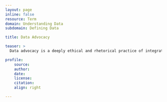 ```yaml
---
layout: page
inline: false
resource: Term
domain: Understanding Data
subdomain: Defining Data

title: Data Advocacy

teaser: >
  Data advocacy is a deeply ethical and rhetorical practice of integrated analysis, design, and communication in which insights from a dataset are effectively conveyed to raise public awareness and drive social change. (Laurie Gries, “A Rhetorical Data Studies Approach to Data Storytelling and Advocacy”)

profile:
    source:
    author:
    date:
    license:
    citation:
    align: right

---
```

